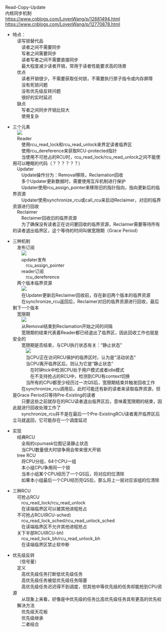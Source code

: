 Read-Copy-Update  
内核同步机制  
https://www.cnblogs.com/LoyenWang/p/12681494.html  
https://www.cnblogs.com/LoyenWang/p/12770878.html  
  
* 特点：  
&emsp;读写锁替代品  
&emsp;&emsp;读者之间不需要同步  
&emsp;&emsp;写者之间需要同步  
&emsp;&emsp;读者写者之间不需要直接同步  
&emsp;&emsp;最大程度减少读者开销，常用于读者性能要求高的场景  
&emsp;优点  
&emsp;&emsp;读者开销很少，不需要获取任何锁，不需要执行原子指令或内存屏障  
&emsp;&emsp;没有死锁问题  
&emsp;&emsp;没有优先级反转问题  
&emsp;&emsp;很好的实时延迟  
&emsp;缺点  
&emsp;&emsp;写者之间同步开销比较大  
&emsp;&emsp;使用复杂  
  
* 三个元素  
&emsp;![](https://img2020.cnblogs.com/blog/1771657/202004/1771657-20200411183349989-1834656562.png)  
&emsp;Reader  
&emsp;&emsp;使用rcu_read_lock和rcu_read_unlock来界定读者临界区  
&emsp;&emsp;使用rcu_dereference来获取RCU-protected指针  
&emsp;&emsp;当使用不可抢占的RCU时，rcu_read_lock/rcu_read_unlock之间不能使用可以睡眠的代码（？？？？？？）  
&emsp;Updater  
&emsp;&emsp;Update操作分为：Removal移除，Reclamation回收  
&emsp;&emsp;多个Updater更新数据时，需要使用互斥机制进行保护  
&emsp;&emsp;Updater使用rcu_assign_pointer来移除旧的指针指向，指向更新后的临界资源  
&emsp;&emsp;Updater使用synchronize_rcu或call_rcu来启动Reclaimer，对旧的临界资源进行回收  
&emsp;Reclaimer  
&emsp;&emsp;Reclaimer回收旧的临界资源  
&emsp;&emsp;为了确保没有读者正在访问要回收的临界资源，Reclaimer需要等待所有的读者退出临界区，这个等待的时间叫做宽限期（Grace Period）  
  
* 三种机制  
&emsp;发布订阅  
&emsp;&emsp;![](https://img2020.cnblogs.com/blog/1771657/202004/1771657-20200411183432761-182154843.png)  
&emsp;&emsp;updater发布  
&emsp;&emsp;&emsp;rcu_assign_pointer  
&emsp;&emsp;reader订阅  
&emsp;&emsp;&emsp;rcu_dereference  
&emsp;两个版本临界资源  
&emsp;&emsp;![](https://img2020.cnblogs.com/blog/1771657/202004/1771657-20200411183605937-603269025.png)  
&emsp;&emsp;在Updater更新后Reclaimer回收前，存在新旧两个版本的临界资源  
&emsp;&emsp;在synchronize_rcu返回后，Reclaimer对旧的临界资源进行回收，最后剩下一个版本  
&emsp;宽限期  
&emsp;&emsp;![](https://img2020.cnblogs.com/blog/1771657/202004/1771657-20200411183529886-207985640.png)  
&emsp;&emsp;从Removal结束到Reclamation开始之间的间隔  
&emsp;&emsp;宽限期的结束代表着Reader都已经退出了临界区，因此回收工作也就是安全的  
&emsp;&emsp;宽限期是否结束，与CPU执行状态有关：“静止状态”  
&emsp;&emsp;&emsp;![](https://img2020.cnblogs.com/blog/1771657/202004/1771657-20200424230751096-891760571.png)  
&emsp;&emsp;&emsp;当CPU正在访问RCU保护的临界区时，认为是“活动状态“  
&emsp;&emsp;&emsp;当CPU离开临界区后，则认为它是“静止状态”  
&emsp;&emsp;&emsp;&emsp;在时钟tick中检测CPU处于用户模式或者idle模式  
&emsp;&emsp;&emsp;&emsp;在不支持抢占的RCU中，检测到CPU有context切换  
&emsp;&emsp;&emsp;当所有的CPU都至少经历过一次QS后，宽限期结束并触发回收工作  
&emsp;&emsp;在synchronize_rcu调用后，此时可能还有新的读者来读取临界资源，但是Grace Period只等待Pre-Existing的读者  
&emsp;&emsp;只要这些之前就存在的RCU读者退出临界区后，意味着宽限期的结束，因此就进行回收处理工作了  
&emsp;&emsp;synchronize_rcu并不是在最后一个Pre-ExistingRCU读者离开临界区后立马就返回，它可能存在一个调度延迟  
  
* 实现  
&emsp;经典RCU  
&emsp;&emsp;全局的cpumask位图记录静止状态  
&emsp;&emsp;当CPU数量很大时锁争用会带来很大开销  
&emsp;tree RCU  
&emsp;&emsp;将CPU分组，64个CPU一组  
&emsp;&emsp;本小组CPU争用同一个锁  
&emsp;&emsp;当本小组某个CPU经历了一个QS后，将对应的位清除  
&emsp;&emsp;如果本小组最后一个CPU经历完QS后，那么将上一层对应该组的位清除  
  
* 三种RCU  
&emsp;可抢占RCU  
&emsp;&emsp;rcu_read_lock/rcu_read_unlock  
&emsp;&emsp;在读端临界区可以被其他进程抢占  
&emsp;不可抢占RCU(RCU-sched)  
&emsp;&emsp;rcu_read_lock_sched/rcu_read_unlock_sched  
&emsp;&emsp;在读端临界区不允许其他进程抢占  
&emsp;关下半部RCU(RCU-bh)  
&emsp;&emsp;rcu_read_lock_bh/rcu_read_unlock_bh  
&emsp;&emsp;在读端临界区禁止软中断  
  
* 优先级反转  
&emsp;（信号量）  
&emsp;定义  
&emsp;&emsp;高优先级任务打断低优先级任务  
&emsp;&emsp;高优先级任务被低优先级任务阻塞  
&emsp;&emsp;高优先级任务迟迟得不到调度，但其他中等优先级的任务却能抢到CPU资源  
&emsp;&emsp;从现象上来看，好像是中优先级的任务比高优先级任务具有更高的优先权  
&emsp;解决方法  
&emsp;&emsp;优先级天花板  
&emsp;&emsp;优先级继承  
&emsp;&emsp;二者结合  
